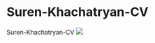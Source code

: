 # Suren-Khachatryan-CV
Suren-Khachatryan-CV
![](https://github.com/SurenKhachatryan/Suren-Khachatryan-CV/blob/master/Suren%20Khachatryan%20CV.png)
